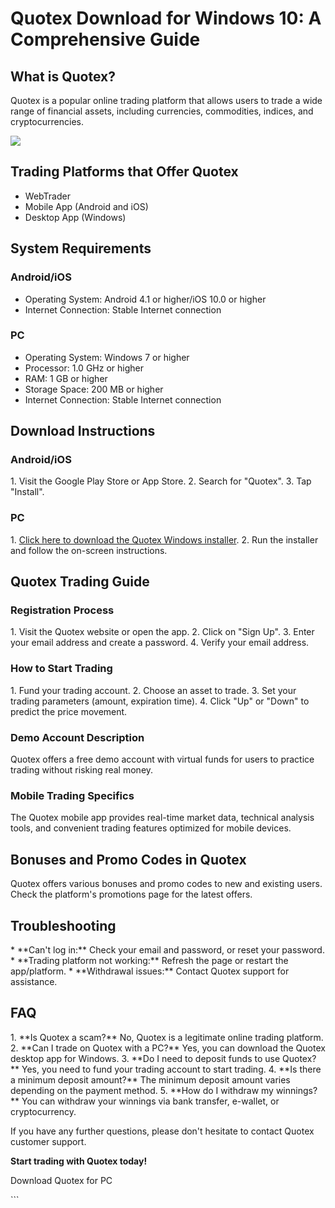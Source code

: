 # Quotex Download for Windows 10: A Comprehensive Guide

## What is Quotex?

Quotex is a popular online trading platform that allows users to trade a
wide range of financial assets, including currencies, commodities,
indices, and cryptocurrencies.

[![](https://static.quotex.io/files/1_en/300_250.jpg)](https://traff.sbs/brokerqxsignupf)

## Trading Platforms that Offer Quotex

-   WebTrader
-   Mobile App (Android and iOS)
-   Desktop App (Windows)

## System Requirements

### Android/iOS

-   Operating System: Android 4.1 or higher/iOS 10.0 or higher
-   Internet Connection: Stable Internet connection

### PC

-   Operating System: Windows 7 or higher
-   Processor: 1.0 GHz or higher
-   RAM: 1 GB or higher
-   Storage Space: 200 MB or higher
-   Internet Connection: Stable Internet connection

## Download Instructions

### Android/iOS

1\. Visit the Google Play Store or App Store. 2. Search for
"Quotex". 3. Tap "Install".

### PC

1\. [Click here to download the Quotex Windows
installer](\%22https://traff.sbs/quotexonelink\%22). 2. Run the
installer and follow the on-screen instructions.

## Quotex Trading Guide

### Registration Process

1\. Visit the Quotex website or open the app. 2. Click on "Sign
Up". 3. Enter your email address and create a password. 4. Verify
your email address.

### How to Start Trading

1\. Fund your trading account. 2. Choose an asset to trade. 3. Set your
trading parameters (amount, expiration time). 4. Click "Up" or
"Down" to predict the price movement.

### Demo Account Description

Quotex offers a free demo account with virtual funds for users to
practice trading without risking real money.

### Mobile Trading Specifics

The Quotex mobile app provides real-time market data, technical analysis
tools, and convenient trading features optimized for mobile devices.

## Bonuses and Promo Codes in Quotex

Quotex offers various bonuses and promo codes to new and existing users.
Check the platform\'s promotions page for the latest offers.

## Troubleshooting

\* \*\*Can\'t log in:\*\* Check your email and password, or reset your
password. \* \*\*Trading platform not working:\*\* Refresh the page or
restart the app/platform. \* \*\*Withdrawal issues:\*\* Contact Quotex
support for assistance.

## FAQ

1\. \*\*Is Quotex a scam?\*\* No, Quotex is a legitimate online trading
platform. 2. \*\*Can I trade on Quotex with a PC?\*\* Yes, you can
download the Quotex desktop app for Windows. 3. \*\*Do I need to deposit
funds to use Quotex?\*\* Yes, you need to fund your trading account to
start trading. 4. \*\*Is there a minimum deposit amount?\*\* The minimum
deposit amount varies depending on the payment method. 5. \*\*How do I
withdraw my winnings?\*\* You can withdraw your winnings via bank
transfer, e-wallet, or cryptocurrency.

If you have any further questions, please don\'t hesitate to contact
Quotex customer support.

**Start trading with Quotex today!**

Download Quotex for PC

\`\`\`


